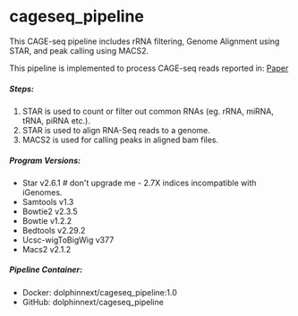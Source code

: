 # cageseq_pipeline

This CAGE-seq pipeline includes rRNA filtering, Genome Alignment using STAR, and peak calling using MACS2. 

This pipeline is implemented to process CAGE-seq reads reported in: [Paper](https://www.nature.com/articles/sdata2017112)

##### Steps:
  1. STAR is used to count or filter out common RNAs (eg. rRNA, miRNA, tRNA, piRNA etc.). 
  2. STAR is used to align RNA-Seq reads to a genome. 
  3. MACS2 is used for calling peaks in aligned bam files. 

##### Program Versions:
  - Star v2.6.1 # don't upgrade me - 2.7X indices incompatible with iGenomes.
  - Samtools v1.3
  - Bowtie2 v2.3.5
  - Bowtie v1.2.2
  - Bedtools v2.29.2
  - Ucsc-wigToBigWig v377
  - Macs2 v2.1.2

##### Pipeline Container:
  * Docker: dolphinnext/cageseq\_pipeline:1.0
  * GitHub: dolphinnext/cageseq\_pipeline
